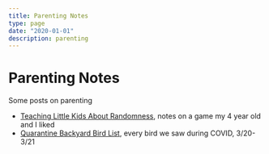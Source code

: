 ```yaml
---
title: Parenting Notes
type: page
date: "2020-01-01"
description: parenting
---
```


# Parenting Notes
Some posts on parenting

- [Teaching Little Kids About Randomness](parenting/randomness), notes on a game my 4 year old and I liked 
- [Quarantine Backyard Bird List](parenting/quarantine-bird-list), every bird we saw during COVID, 3/20-3/21
